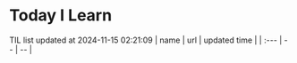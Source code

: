 # Today I Learn 
TIL list updated at 2024-11-15 02:21:09
| name | url | updated time |
| :--- | -- | -- |
